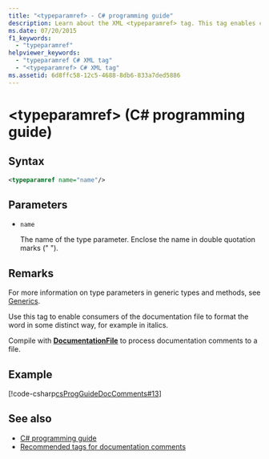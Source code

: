 ```yaml
---
title: "<typeparamref> - C# programming guide"
description: Learn about the XML <typeparamref> tag. This tag enables consumers of the documentation file to format the word in some distinct way, for example in italics.
ms.date: 07/20/2015
f1_keywords:
  - "typeparamref"
helpviewer_keywords:
  - "typeparamref C# XML tag"
  - "<typeparamref> C# XML tag"
ms.assetid: 6d8ffc58-12c5-4688-8db6-833a7ded5886
---
```

# \<typeparamref> (C# programming guide)

## Syntax

```xml
<typeparamref name="name"/>
```

## Parameters

- `name`

  The name of the type parameter. Enclose the name in double quotation marks (" ").

## Remarks

For more information on type parameters in generic types and methods, see [Generics](../generics/index.md).

Use this tag to enable consumers of the documentation file to format the word in some distinct way, for example in italics.

Compile with [**DocumentationFile**](../../language-reference/compiler-options/output.md#documentationfile) to process documentation comments to a file.

## Example

[!code-csharp[csProgGuideDocComments#13](~/samples/snippets/csharp/VS_Snippets_VBCSharp/csProgGuideDocComments/CS/DocComments.cs#13)]

## See also

- [C# programming guide](../index.md)
- [Recommended tags for documentation comments](./recommended-tags-for-documentation-comments.md)
